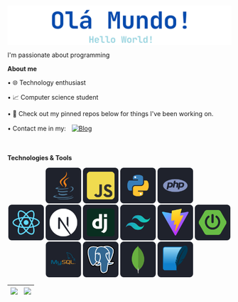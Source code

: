 <p><a><img align="center" src="./readme-header.png"></a></p>

I'm passionate about programming

**About me**

• 🌐 Technology enthusiast

• 📈 Computer science student

• 🔭 Check out my pinned repos below for things I've been working on.

• Contact me in my:ㅤ[![Blog](https://img.shields.io/badge/LinkedIn-0077B5?style=for-the-badge&logo=linkedin&logoColor=white
)](https://www.linkedin.com/in/lucasbackdev/)

ㅤ

**Technologies & Tools**

<div align="center">
  <img alt="Java" height="80" width="80" src="https://github.com/gui-bus/TechIcons/blob/main/Dark/Java.svg">
  <img alt="Javascript" height="80" width="80" src="https://github.com/gui-bus/TechIcons/blob/main/Dark/Javascript.svg">
  <img alt="Python" height="80" width="80" src="https://github.com/gui-bus/TechIcons/blob/main/Dark/Python.svg">
  <img alt="PHP" height="80" width="80" src="https://github.com/gui-bus/TechIcons/blob/main/Dark/PHP.svg">
</div>

<div align="center">
  <img alt="React" height="80" width="80" src="https://github.com/gui-bus/TechIcons/blob/main/Dark/React.svg">
  <img alt="NextJS" height="80" width="80" src="https://github.com/gui-bus/TechIcons/blob/main/Dark/NextJS.svg">
  <img alt="Django" height="80" width="80" src="https://github.com/gui-bus/TechIcons/blob/main/Dark/Django.svg">
  <img alt="TailwindCSS" height="80" width="80" src="https://github.com/gui-bus/TechIcons/blob/main/Dark/TailwindCSS.svg">
  <img alt="Vite" height="80" width="80" src="https://github.com/gui-bus/TechIcons/blob/main/Dark/Vite.svg">
  <img alt="Spring Boot" height="80" width="80" src="https://github.com/gui-bus/TechIcons/blob/main/Dark/Spring Boot.svg">
</div>

<div align="center">
  <img alt="MySQL" height="80" width="80" src="https://github.com/gui-bus/TechIcons/blob/main/Dark/MySQL.svg">
  <img alt="Postgresql" height="80" width="80" src="https://github.com/gui-bus/TechIcons/blob/main/Dark/Postgresql.svg">
  <img alt="MongoDB" height="80" width="80" src="https://github.com/gui-bus/TechIcons/blob/main/Dark/MongoDB.svg">
  <img alt="SQLite" height="80" width="80" src="https://github.com/gui-bus/TechIcons/blob/main/Dark/SQLite.svg">
</div>


<markdown-accessiblity-table><table>
<thead>
<tr>
<th><a><img align="center" src="https://github-readme-stats.vercel.app/api?username=lucas-backDev&amp;show_icons=true&amp;theme=radical&amp;rank_icon=github&amp;title_color=fdfdfd&amp;bg_color=0d1117&amp;hide_border=true&amp;text_color=9d9d9d&amp;locale=pt-BR&amp;include_all_commits=true" style="max-width: 100%;"></a></th>
<th><a href="https://github.com/anuraghazra/github-readme-stats"><img align="center" src="https://github-readme-stats.vercel.app/api/top-langs/?username=lucas-backDev&amp;layout=compact&amp;title_color=fdfdfd&amp;bg_color=0d1117&amp;hide_border=true&amp;text_color=9d9d9d&amp;locale=pt-BR" style="max-width: 100%;"></a></th>
</tr>
</thead>
</table></markdown-accessiblity-table>
